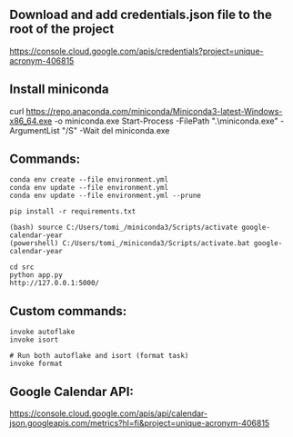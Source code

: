 ## Download and add credentials.json file to the root of the project

https://console.cloud.google.com/apis/credentials?project=unique-acronym-406815

## Install miniconda

curl https://repo.anaconda.com/miniconda/Miniconda3-latest-Windows-x86_64.exe -o miniconda.exe
Start-Process -FilePath ".\miniconda.exe" -ArgumentList "/S" -Wait
del miniconda.exe

## Commands:

```
conda env create --file environment.yml
conda env update --file environment.yml
conda env update --file environment.yml --prune

pip install -r requirements.txt

(bash) source C:/Users/tomi_/miniconda3/Scripts/activate google-calendar-year
(powershell) C:/Users/tomi_/miniconda3/Scripts/activate.bat google-calendar-year

cd src
python app.py
http://127.0.0.1:5000/
```

## Custom commands:

```
invoke autoflake
invoke isort

# Run both autoflake and isort (format task)
invoke format
```

## Google Calendar API:

https://console.cloud.google.com/apis/api/calendar-json.googleapis.com/metrics?hl=fi&project=unique-acronym-406815
